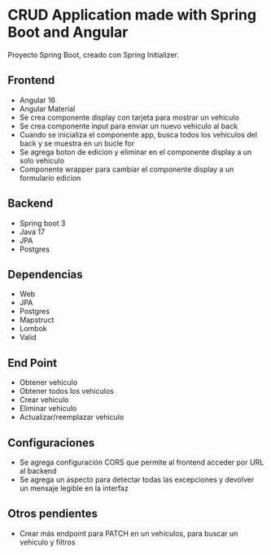 # CRUD Application made with Spring Boot and Angular

Proyecto Spring Boot, creado con Spring Initializer.

## Frontend
- Angular 16
- Angular Material
- Se crea componente display con tarjeta para mostrar un vehiculo
- Se crea componente input para enviar un nuevo vehiculo al back
- Cuando se inicializa el componente app, busca todos los vehiculos del back y se muestra en un bucle for
- Se agrega boton de edicion y eliminar en el componente display a un solo vehiculo
- Componente wrapper para cambiar el componente display a un formulario edicion


## Backend
- Spring boot 3
- Java 17
- JPA
- Postgres

## Dependencias
- Web
- JPA
- Postgres
- Mapstruct
- Lombok
- Valid

## End Point
- Obtener vehiculo
- Obtener todos los vehiculos
- Crear vehiculo
- Eliminar vehiculo
- Actualizar/reemplazar vehiculo

## Configuraciones
- Se agrega configuración CORS que permite al frontend acceder por URL al backend
- Se agrega un aspecto para detectar todas las excepciones y devolver un mensaje legible en la interfaz

## Otros pendientes
- Crear más endpoint para PATCH en un vehiculos, para buscar un vehiculo y filtros

